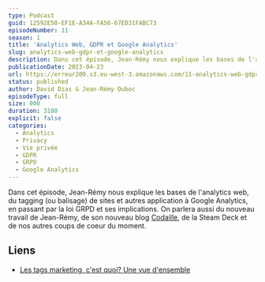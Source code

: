 ```yaml
---
type: Podcast
guid: 12592E50-EF1E-A34A-FA56-67ED31FABC73
episodeNumber: 11
season: 1
title: 'Analytics Web, GDPR et Google Analytics'
slug: analytics-web-gdpr-et-google-analytics
description: Dans cet épisode, Jean-Rémy nous explique les bases de l'analytics web, du tagging (ou balisage) de sites et autres application à Google Analytics.
publicationDate: 2023-04-23
url: https://erreur200.s3.eu-west-3.amazonaws.com/11-analytics-web-gdpr-et-google-analytics.mp3
status: published
author: David Dias & Jean-Rémy Duboc
episodeType: full
size: 000
duration: 3180
explicit: false
categories:
  - Analytics
  - Privacy
  - Vie privée
  - GDPR
  - GRPD
  - Google Analytics
---
```


Dans cet épisode, Jean-Rémy nous explique les bases de l'analytics web, du tagging (ou balisage) de sites et autres application à Google Analytics, en passant par la loi GRPD et ses implications.
On parlera aussi du nouveau travail de Jean-Rémy, de son nouveau blog [Codaille](https://codaille.com), de la Steam Deck et de nos autres coups de coeur du moment.

## Liens

- [Les tags marketing, c'est quoi? Une vue d'ensemble](https://codaille.com/les-tags-marketing)
